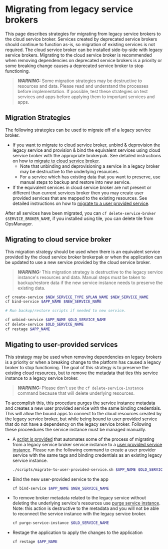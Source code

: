 # Migrating from legacy service brokers
This page describes strategies for migrating from legacy service brokers to the cloud service broker.  Services created by deprecated service brokers should continue to function as-is, so migration of existing services is not required.  The cloud service broker can be installed side-by-side with legacy service brokers.  Migrating to the cloud service broker is recommended when removing dependencies on deprecated service brokers is a priority or some breaking change causes a deprecated service broker to stop functioning.

> **_WARNING:_** Some migration strategies may be destructive to resources and data.  Please read and understand the processes before implementation.  If possible, test these strategies on test services and apps before applying them to important services and apps.

## Migration Strategies
The following strategies can be used to migrate off of a legacy service broker.
* If you want to migrate to cloud service broker, unbind &amp; deprovision the legacy service and provision &amp; bind the equivalent services using cloud service broker with the appropriate brokerpak.  See detailed instructions on how to [migrate to cloud service broker](#migrating-to-cloud-service-broker).
	* Note that unbinding and deprovisioning a service in a legacy broker may be destructive to the underlying resources.
	* For a service which has existing data that you want to preserve, use manual steps to backup and restore into new service.
* If the equivalent services in cloud service broker are not present or different than current services broker then you may create user provided services that are mapped to the existing resources. See detailed instructions on how to [migrate to a user provided service](#migating-to-user-provided-services).

After all services have been migrated, you can `cf delete-service-broker $SERVICE_BROKER_NAME`, if you installed using tile, you can delete tile from OpsManager.

## Migrating to cloud service broker
This migration strategy should be used when there is an equivalent service provided by the cloud service broker brokerpak or when the application can be updated to use a new service provided by the cloud service broker. 
> **_WARNING:_** This migration strategy is destructive to the legacy service instance's resources and data.  Manual steps must be taken to backup/restore data if the new service instance needs to preserve the existing data.

```bash
cf create-service $NEW_SERVICE_TYPE $PLAN_NAME $NEW_SERVICE_NAME
cf bind-service $APP_NAME $NEW_SERVICE_NAME

# Run backup/restore scripts if needed to new service.

cf unbind-service $APP_NAME $OLD_SERVICE_NAME
cf delete-service $OLD_SERVICE_NAME
cf restage $APP_NAME
```

## Migating to user-provided services 
This strategy may be used when removing dependencies on legacy brokers is a priority or when a breaking change to the platform has caused a legacy broker to stop functioning.  The goal of this strategy is to preserve the existing cloud resources, but to remove the metadata that ties this service instance to a legacy service broker.

> **_WARNING:_**  Please don't use the `cf delete-service-instance` command because that will delete underlying resources.

To accomplish this, this procedure purges the service instance metadata and creates a new user provided service with the same binding credentials.  This will allow the bound apps to connect to the cloud resources created by the legacy service broker, but while being bound to user provided service that do not have a dependency on the legacy service broker.  Following these proceedures the service instance must be managed manually.

* A [script is provided](../scripts/migrate-to-user-provided-service.sh) that automates some of the process of migrating from a legacy service broker service instance to a [user provided service instance](https://docs.cloudfoundry.org/devguide/services/user-provided.html).  Please run the following command to create a user provider service with the same tags and binding credentials as an existing legacy service instance.
	```bash
	./scripts/migrate-to-user-provided-service.sh $APP_NAME $OLD_SERVICE_NAME $NEW_SERVICE_NAME
	```
* Bind the new user-provided service to the app
	```bash
	cf bind-service $APP_NAME $NEW_SERVICE_NAME
	```  
* To remove broker metadata related to the legacy service without deleting the underlying service's resources use [purge service instance](https://cli.cloudfoundry.org/en-US/cf/purge-service-instance.html).  Note: this action is destructive to the metadata and you will not be able to reconnect the service instance with the legacy service broker.
	```bash
	cf purge-service-instance $OLD_SERVICE_NAME
	``` 
* Restage the application to apply the changes to the application
	```bash 
	cf restage $APP_NAME
	```

